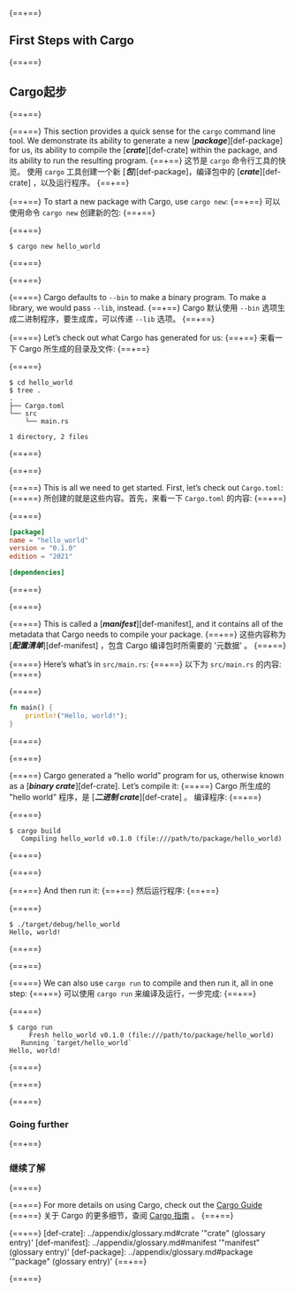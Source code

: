 {==+==}
## First Steps with Cargo
{==+==}
## Cargo起步
{==+==}

{==+==}
This section provides a quick sense for the `cargo` command line tool. We
demonstrate its ability to generate a new [***package***][def-package] for us,
its ability to compile the [***crate***][def-crate] within the package, and
its ability to run the resulting program.
{==+==}
这节是 `cargo` 命令行工具的快览。
使用 `cargo` 工具创建一个新 [***包***][def-package]，编译包中的 [***crate***][def-crate] ，以及运行程序。
{==+==}


{==+==}
To start a new package with Cargo, use `cargo new`:
{==+==}
可以使用命令 `cargo new` 创建新的包:
{==+==}


{==+==}
```console
$ cargo new hello_world
```
{==+==}

{==+==}


{==+==}
Cargo defaults to `--bin` to make a binary program. To make a library, we
would pass `--lib`, instead.
{==+==}
Cargo 默认使用 `--bin` 选项生成二进制程序，要生成库，可以传递 `--lib` 选项。
{==+==}


{==+==}
Let’s check out what Cargo has generated for us:
{==+==}
来看一下 Cargo 所生成的目录及文件:
{==+==}


{==+==}
```console
$ cd hello_world
$ tree .
.
├── Cargo.toml
└── src
    └── main.rs

1 directory, 2 files
```
{==+==}

{==+==}


{==+==}
This is all we need to get started. First, let’s check out `Cargo.toml`:
{==+==}
所创建的就是这些内容。首先，来看一下 `Cargo.toml` 的内容:
{==+==}


{==+==}
```toml
[package]
name = "hello_world"
version = "0.1.0"
edition = "2021"

[dependencies]
```
{==+==}

{==+==}


{==+==}
This is called a [***manifest***][def-manifest], and it contains all of the
metadata that Cargo needs to compile your package.
{==+==}
这些内容称为 [***配置清单***][def-manifest] ，包含 Cargo 编译包时所需要的 '元数据' 。
{==+==}


{==+==}
Here’s what’s in `src/main.rs`:
{==+==}
以下为 `src/main.rs` 的内容:
{==+==}


{==+==}
```rust
fn main() {
    println!("Hello, world!");
}
```
{==+==}

{==+==}


{==+==}
Cargo generated a “hello world” program for us, otherwise known as a
[***binary crate***][def-crate]. Let’s compile it:
{==+==}
Cargo 所生成的 "hello world" 程序，是 [***二进制 crate***][def-crate] 。
编译程序:
{==+==}


{==+==}
```console
$ cargo build
   Compiling hello_world v0.1.0 (file:///path/to/package/hello_world)
```
{==+==}

{==+==}


{==+==}
And then run it:
{==+==}
然后运行程序:
{==+==}


{==+==}
```console
$ ./target/debug/hello_world
Hello, world!
```
{==+==}

{==+==}


{==+==}
We can also use `cargo run` to compile and then run it, all in one step:
{==+==}
可以使用 `cargo run` 来编译及运行，一步完成:
{==+==}


{==+==}
```console
$ cargo run
     Fresh hello_world v0.1.0 (file:///path/to/package/hello_world)
   Running `target/hello_world`
Hello, world!
```
{==+==}

{==+==}


{==+==}
### Going further
{==+==}
### 继续了解
{==+==}


{==+==}
For more details on using Cargo, check out the [Cargo Guide](../guide/index.md)
{==+==}
关于 Cargo 的更多细节，查阅 [Cargo 指南](../guide/index.md) 。
{==+==} 


{==+==}
[def-crate]:     ../appendix/glossary.md#crate     '"crate" (glossary entry)'
[def-manifest]:  ../appendix/glossary.md#manifest  '"manifest" (glossary entry)'
[def-package]:   ../appendix/glossary.md#package   '"package" (glossary entry)'
{==+==}

{==+==}
